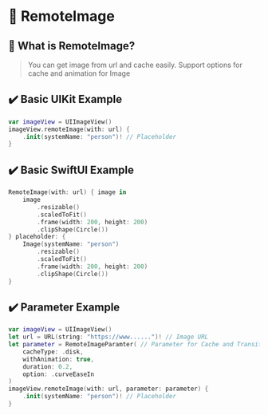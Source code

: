 # 🛜 RemoteImage

## 🤔 What is RemoteImage?
> You can get image from url and cache easily. 
Support options for cache and animation for Image 

## ✔️ Basic UIKit Example
```swift
var imageView = UIImageView() 
imageView.remoteImage(with: url) {
    .init(systemName: "person")! // Placeholder  
}
```

## ✔️ Basic SwiftUI Example
```swift
RemoteImage(with: url) { image in
    image
        .resizable()
        .scaledToFit()
        .frame(width: 200, height: 200)
        .clipShape(Circle())
} placeholder: {
    Image(systemName: "person")
        .resizable()
        .scaledToFit()
        .frame(width: 200, height: 200)
        .clipShape(Circle())
}
```

## ✔️ Parameter Example
```swift
var imageView = UIImageView()
let url = URL(string: "https://www......")! // Image URL
let parameter = RemoteImageParamter( // Parameter for Cache and Transition
    cacheType: .disk,
    withAnimation: true,
    duration: 0.2,
    option: .curveEaseIn
)
imageView.remoteImage(with: url, parameter: parameter) {
    .init(systemName: "person")! // Placeholder
}
```
